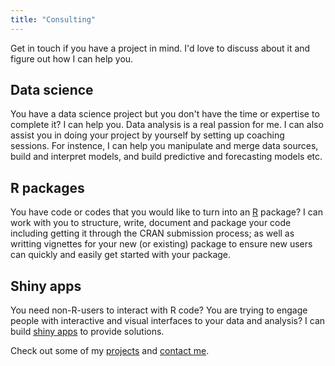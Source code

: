 ```yaml
---
title: "Consulting"
---
```


Get in touch if you have a project in mind. I'd love to discuss about it and figure out how I can help you.

## Data science

You have a data science project but you don't have the time or expertise to complete it? I can help you.
Data analysis is a real passion for me. I can also assist you in doing your project by yourself by setting up coaching sessions. For instence, I can help you manipulate and merge data sources, build and interpret models, and build predictive and forecasting models etc.

## R packages

You have code or codes that you would like to turn into an [R](https://www.r-project.org/) package? I can work with you to structure, write, document and package your code including getting it through the CRAN submission process; as well as writting vignettes for your new (or existing) package to ensure new users can quickly and easily get started with your package.

## Shiny apps

You need non-R-users to interact with R code? You are trying to engage people with interactive and visual interfaces to your data and analysis? I can build [shiny apps](https://shiny.rstudio.com/) to provide solutions.

Check out some of my [projects](https://github.com/ngsanogo) and [contact me](https://ngsanogo.rbind.io/contact).
